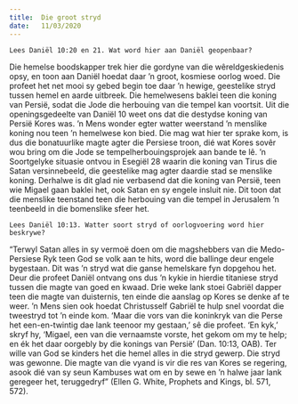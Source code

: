```yaml
---
title:  Die groot stryd
date:   11/03/2020
---
```


`Lees Daniël 10:20 en 21. Wat word hier aan Daniël geopenbaar?` 

Die hemelse boodskapper trek hier die gordyne van die wêreldgeskiedenis opsy, en toon aan Daniël hoedat daar ’n groot, kosmiese oorlog woed. Die profeet het net mooi sy gebed begin toe daar ’n hewige, geestelike stryd tussen hemel en aarde uitbreek. Die hemelwesens baklei teen die koning van Persië, sodat die Jode die herbouing van die tempel kan voortsit. Uit die openingsgedeelte van Daniël 10 weet ons dat die destydse koning van Persië Kores was. ’n Mens wonder egter watter weerstand ’n menslike koning nou teen ’n hemelwese kon bied. Die mag wat hier ter sprake kom, is dus die bonatuurlike magte agter die Persiese troon, dié wat Kores sovêr wou bring om die Jode se tempelherbouingsprojek aan bande te lê. ’n Soortgelyke situasie ontvou in Esegiël 28 waarin die koning van Tirus die Satan versinnebeeld, die geestelike mag agter daardie stad se menslike koning. Derhalwe is dit glad nie verbasend dat die koning van Persië, teen wie Migael gaan baklei het, ook Satan en sy engele insluit nie. Dit toon dat die menslike teenstand teen die herbouing van die tempel in Jerusalem ’n teenbeeld in die bomenslike sfeer het. 

`Lees Daniël 10:13. Watter soort stryd of oorlogvoering word hier beskrywe?`  

“Terwyl Satan alles in sy vermoë doen om die magshebbers van die Medo-Persiese Ryk teen God se volk aan te hits, word die ballinge deur engele bygestaan. Dit was ’n stryd wat die ganse hemelskare fyn dopgehou het. Deur die profeet Daniël ontvang ons dus ’n kykie in hierdie titaniese stryd tussen die magte van goed en kwaad. Drie weke lank stoei Gabriël dapper teen die magte van duisternis, ten einde die aanslag op Kores se denke af te weer. ’n Mens sien ook hoedat Christusself Gabriël te hulp snel voordat die tweestryd tot ’n einde kom. ‘Maar die vors van die koninkryk van die Perse het een-en-twintig dae lank teenoor my gestaan,’ sê die profeet. ‘En kyk,’ skryf hy, ‘Migael, een van die vernaamste vorste, het gekom om my te help; en ék het daar oorgebly by die konings van Persië’ (Dan. 10:13, OAB). Ter wille van God se kinders het die hemel alles in die stryd gewerp. Die stryd was gewonne. Die magte van die vyand is vir die res van Kores se regering, asook dié van sy seun Kambuses wat om en by sewe en ’n halwe jaar lank geregeer het, teruggedryf” (Ellen G. White, Prophets and Kings, bl. 571, 572).